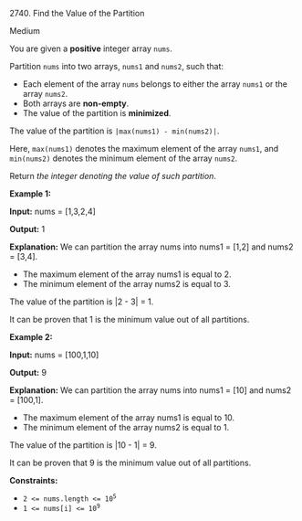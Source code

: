 2740\. Find the Value of the Partition

Medium

You are given a **positive** integer array `nums`.

Partition `nums` into two arrays, `nums1` and `nums2`, such that:

*   Each element of the array `nums` belongs to either the array `nums1` or the array `nums2`.
*   Both arrays are **non-empty**.
*   The value of the partition is **minimized**.

The value of the partition is `|max(nums1) - min(nums2)|`.

Here, `max(nums1)` denotes the maximum element of the array `nums1`, and `min(nums2)` denotes the minimum element of the array `nums2`.

Return _the integer denoting the value of such partition_.

**Example 1:**

**Input:** nums = [1,3,2,4]

**Output:** 1

**Explanation:** We can partition the array nums into nums1 = [1,2] and nums2 = [3,4].
- The maximum element of the array nums1 is equal to 2. 
- The minimum element of the array nums2 is equal to 3. 

The value of the partition is |2 - 3| = 1. 

It can be proven that 1 is the minimum value out of all partitions.

**Example 2:**

**Input:** nums = [100,1,10]

**Output:** 9

**Explanation:** We can partition the array nums into nums1 = [10] and nums2 = [100,1].
- The maximum element of the array nums1 is equal to 10. 
- The minimum element of the array nums2 is equal to 1. 

The value of the partition is |10 - 1| = 9. 

It can be proven that 9 is the minimum value out of all partitions.

**Constraints:**

*   <code>2 <= nums.length <= 10<sup>5</sup></code>
*   <code>1 <= nums[i] <= 10<sup>9</sup></code>
